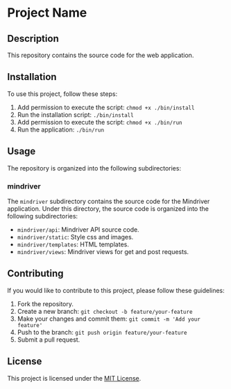 # Project Name

## Description

This repository contains the source code for the web application.

## Installation

To use this project, follow these steps:

1. Add permission to execute the script: `chmod +x ./bin/install`
2. Run the installation script: `./bin/install`
3. Add permission to execute the script: `chmod +x ./bin/run`
4. Run the application: `./bin/run`

## Usage

The repository is organized into the following subdirectories:

### mindriver

The `mindriver` subdirectory contains the source code for the Mindriver application. Under this directory, the source code is organized into the following subdirectories:

- `mindriver/api`: Mindriver API source code.
- `mindriver/static`: Style css and images.
- `mindriver/templates`: HTML templates.
- `mindriver/views`: Mindriver views for get and post requests.


## Contributing

If you would like to contribute to this project, please follow these guidelines:

1. Fork the repository.
2. Create a new branch: `git checkout -b feature/your-feature`
3. Make your changes and commit them: `git commit -m 'Add your feature'`
4. Push to the branch: `git push origin feature/your-feature`
5. Submit a pull request.

## License

This project is licensed under the [MIT License](LICENSE).
